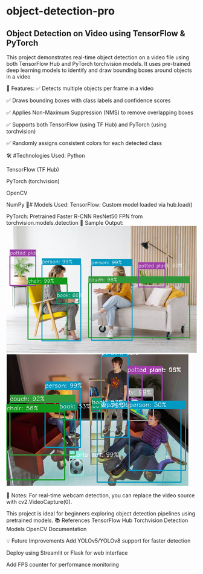 # object-detection-pro
## Object Detection on Video using TensorFlow & PyTorch
This project demonstrates real-time object detection on a video file using both TensorFlow Hub and PyTorch torchvision models. It uses pre-trained deep learning models to identify and draw bounding boxes around objects in a video

🚀 Features:
✅ Detects multiple objects per frame in a video

✅ Draws bounding boxes with class labels and confidence scores

✅ Applies Non-Maximum Suppression (NMS) to remove overlapping boxes

✅ Supports both TensorFlow (using TF Hub) and PyTorch (using torchvision)

✅ Randomly assigns consistent colors for each detected class

🛠️ #Technologies Used:
Python

TensorFlow (TF Hub)

PyTorch (torchvision)

OpenCV

NumPy
🧠# Models Used:
TensorFlow: Custom model loaded via hub.load()

PyTorch: Pretrained Faster R-CNN ResNet50 FPN from torchvision.models.detection
🎥 Sample Output:
![iamge alt](https://github.com/quicklabcicd25/object-detection-pro/blob/9f6ad0d6cb87adb8db5ff3ee65455f5c58038289/detected4.png)
![iamge alt](https://github.com/quicklabcicd25/object-detection-pro/blob/77667ca78d9f4ea6a7778f37bd4c0619dce4942d/detected3.png)

📌 Notes:
For real-time webcam detection, you can replace the video source with cv2.VideoCapture(0).

This project is ideal for beginners exploring object detection pipelines using pretrained models.
📚 References
TensorFlow Hub
Torchvision Detection Models
OpenCV Documentation

💡 Future Improvements
Add YOLOv5/YOLOv8 support for faster detection

Deploy using Streamlit or Flask for web interface

Add FPS counter for performance monitoring


















